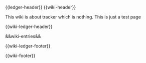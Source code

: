 {{ledger-header}}
{{wiki-header}}

This wiki is about tracker which is nothing. This is just a test page

{{wiki-ledger-header}}

&&wiki-entries&&

{{wiki-ledger-footer}}

{{wiki-footer}}